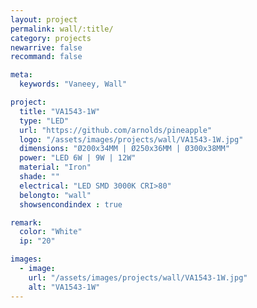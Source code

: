 ```yaml
---
layout: project
permalink: wall/:title/
category: projects
newarrive: false
recommand: false

meta:
  keywords: "Vaneey, Wall"

project:
  title: "VA1543-1W"
  type: "LED"
  url: "https://github.com/arnolds/pineapple"
  logo: "/assets/images/projects/wall/VA1543-1W.jpg"
  dimensions: "Ø200x34MM | Ø250x36MM | Ø300x38MM"
  power: "LED 6W | 9W | 12W"
  material: "Iron"
  shade: ""
  electrical: "LED SMD 3000K CRI>80"
  belongto: "wall"
  showsencondindex : true

remark:
  color: "White"
  ip: "20"

images:
  - image:
    url: "/assets/images/projects/wall/VA1543-1W.jpg"
    alt: "VA1543-1W"
---
```

